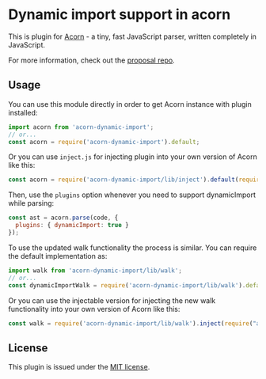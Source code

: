 # Dynamic import support in acorn

This is plugin for [Acorn](http://marijnhaverbeke.nl/acorn/) - a tiny, fast JavaScript parser, written completely in JavaScript.

For more information, check out the [proposal repo](https://github.com/tc39/proposal-dynamic-import).

## Usage

You can use this module directly in order to get Acorn instance with plugin installed:

```js
import acorn from 'acorn-dynamic-import';
// or...
const acorn = require('acorn-dynamic-import').default;
```

Or you can use `inject.js` for injecting plugin into your own version of Acorn like this:

```js
const acorn = require('acorn-dynamic-import/lib/inject').default(require('./custom-acorn'));
```

Then, use the `plugins` option whenever you need to support dynamicImport while parsing:

```js
const ast = acorn.parse(code, {
  plugins: { dynamicImport: true }
});
```

To use the updated walk functionality the process is similar. You can require the default implementation as:

```js
import walk from 'acorn-dynamic-import/lib/walk';
// or...
const dynamicImportWalk = require('acorn-dynamic-import/lib/walk').default;
```

Or you can use the injectable version for injecting the new walk functionality into your own version of Acorn like this:

```js
const walk = require('acorn-dynamic-import/lib/walk').inject(require("acorn/dist/walk"));

``` 

## License

This plugin is issued under the [MIT license](./LICENSE).
